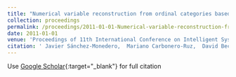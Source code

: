 ```yaml
---
title: "Numerical variable reconstruction from ordinal categories based on probability distributions"
collection: proceedings
permalink: /proceedings/2011-01-01-Numerical-variable-reconstruction-from-ordinal-categories-based-on-probability-distributions
date: 2011-01-01
venue: 'Proceedings of 11th International Conference on Intelligent Systems Design andApplications (ISDA 2011)'
citation: ' Javier Sánchez-Monedero,  Mariano Carbonero-Ruz,  David Becerra-Alonso,  Francisco José Martínez-Estudillo,  Pedro Antonio Gutiérrez,  César Hervás-Martínez, &quot;Numerical variable reconstruction from ordinal categories based on probability distributions.&quot; Proceedings of 11th International Conference on Intelligent Systems Design andApplications (ISDA 2011), 2011, pp.1182-1187.'
---
```

Use [Google Scholar](https://scholar.google.com/scholar?q=Numerical+variable+reconstruction+from+ordinal+categories+based+on+probability+distributions){:target="_blank"} for full citation